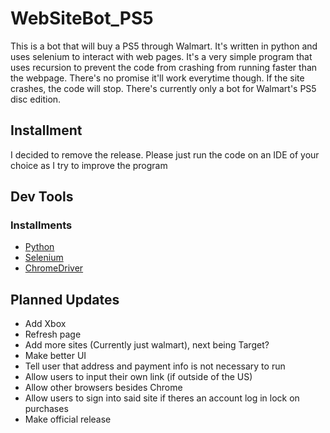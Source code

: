 # WebSiteBot_PS5
This is a bot that will buy a PS5 through Walmart. It's written in python and uses selenium to interact with web pages. It's a very simple program that uses recursion to prevent the code from crashing from running faster than the webpage. There's no promise it'll work everytime though. If the site crashes, the code will stop. There's currently only a bot for Walmart's PS5 disc edition. 

## Installment
I decided to remove the release. Please just run the code on an IDE of your choice as I try to improve the program



## Dev Tools
### Installments
* [Python](https://www.python.org/)
* [Selenium](https://selenium-python.readthedocs.io/installation.html)
* [ChromeDriver](https://sites.google.com/a/chromium.org/chromedriver/downloads)


## Planned Updates
* Add Xbox
* Refresh page 
* Add more sites (Currently just walmart), next being Target?
* Make better UI
* Tell user that address and payment info is not necessary to run
* Allow users to input their own link (if outside of the US)
* Allow other browsers besides Chrome
* Allow users to sign into said site if theres an account log in lock on purchases
* Make official release
